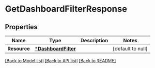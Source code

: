 # GetDashboardFilterResponse

## Properties
Name | Type | Description | Notes
------------ | ------------- | ------------- | -------------
**Resource** | [***DashboardFilter**](DashboardFilter.md) |  | [default to null]

[[Back to Model list]](../README.md#documentation-for-models) [[Back to API list]](../README.md#documentation-for-api-endpoints) [[Back to README]](../README.md)

